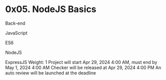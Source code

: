 # 0x05. NodeJS Basics

Back-end

JavaScript

ES6

NodeJS

ExpressJS
 Weight: 1
 Project will start Apr 29, 2024 4:00 AM, must end by May 1, 2024 4:00 AM
 Checker will be released at Apr 29, 2024 4:00 PM
 An auto review will be launched at the deadline